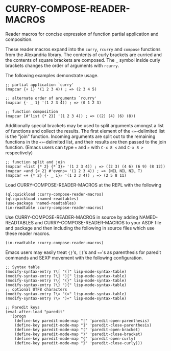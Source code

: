 # CURRY-COMPOSE-READER-MACROS

Reader macros for concise expression of function partial application
and composition.

These reader macros expand into the `curry`, `rcurry` and `compose`
functions from the Alexandria library.  The contents of curly brackets
are curried and the contents of square brackets are composed.  The `_`
symbol inside curly brackets changes the order of arguments with
`rcurry`.

The following examples demonstrate usage.

    ;; partial application `curry'
    (mapcar {+ 1} '(1 2 3 4)) ; => (2 3 4 5)

    ;; alternate order of arguments `rcurry'
    (mapcar {- _ 1} '(1 2 3 4)) ; => (0 1 2 3)

    ;; function composition
    (mapcar [#'list {* 2}] '(1 2 3 4)) ; => ((2) (4) (6) (8))

Additionally special brackets may be used to split arguments amongst a
list of functions and collect the results.  The first element of the
`«»`-delimited list is the "join" function.  Incoming arguments are
split out to the remaining functions in the `«»`-delimited list, and
their results are then passed to the join function.  (Emacs users can
type `«` and `»` with `C-x 8 <` and `C-x 8 >` respectively)

    ;; function split and join
    (mapcar «list {* 2} {* 3}» '(1 2 3 4)) ; => ((2 3) (4 6) (6 9) (8 12))
    (mapcar «and {< 2} #'evenp» '(1 2 3 4)) ; => (NIL NIL NIL T)
    (mapcar «+ {* 2} {- _ 1}» '(1 2 3 4)) ; => (2 5 8 11)

Load CURRY-COMPOSE-READER-MACROS at the REPL with the following

    (ql:quickload :curry-compose-reader-macros)
    (ql:quickload :named-readtables)
    (use-package 'named-readtables)
    (in-readtable :curry-compose-reader-macros)

Use CURRY-COMPOSE-READER-MACROS in source by adding NAMED-READTABLES
and CURRY-COMPOSE-READER-MACROS to your ASDF file and package and then
including the following in source files which use these reader macros.

    (in-readtable :curry-compose-reader-macros)

Emacs users may easily treat `{}`'s, `[]`'s and `«»`'s as parenthesis
for paredit commands and SEXP movement with the following
configuration.

    ;; Syntax table
    (modify-syntax-entry ?\[ "(]" lisp-mode-syntax-table)
    (modify-syntax-entry ?\] ")[" lisp-mode-syntax-table)
    (modify-syntax-entry ?\{ "(}" lisp-mode-syntax-table)
    (modify-syntax-entry ?\} "){" lisp-mode-syntax-table)
    ;; optional UTF8 characters
    (modify-syntax-entry ?\« "(»" lisp-mode-syntax-table)
    (modify-syntax-entry ?\» ")«" lisp-mode-syntax-table)

    ;; Paredit keys
    (eval-after-load "paredit"
      '(progn
        (define-key paredit-mode-map "[" 'paredit-open-parenthesis)
        (define-key paredit-mode-map "]" 'paredit-close-parenthesis)
        (define-key paredit-mode-map "(" 'paredit-open-bracket)
        (define-key paredit-mode-map ")" 'paredit-close-bracket)
        (define-key paredit-mode-map "{" 'paredit-open-curly)
        (define-key paredit-mode-map "}" 'paredit-close-curly)))
